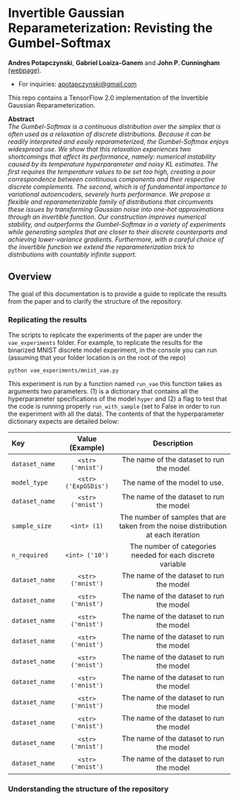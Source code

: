 # Invertible Gaussian Reparameterization: Revisting the Gumbel-Softmax
**Andres Potapczynski**, **Gabriel Loaiza-Ganem** and **John P. Cunningham** 
[(webpage)](http://stat.columbia.edu/~cunningham/). <br>

* For inquiries: apotapczynski@gmail.com 

This repo contains a TensorFlow 2.0 implementation of the Invertible Gaussian Reparameterization.

**Abstract**<br>
*The Gumbel-Softmax is a continuous distribution over the simplex that is often used as a relaxation
 of discrete distributions. Because it can be readily interpreted and easily reparameterized, the
 Gumbel-Softmax enjoys widespread use. We show that this relaxation experiences two shortcomings
 that affect its performance, namely: numerical instability caused by its temperature hyperparameter
 and noisy KL estimates. The first requires the temperature values to be set too high,
 creating a poor correspondence between continuous components and their respective discrete
 complements. The second, which is of fundamental importance to variational autoencoders, severely
 hurts performance. We propose a flexible and reparameterizable family of distributions that
 circumvents these issues by transforming Gaussian noise into one-hot approximations through an
 invertible function. Our construction improves numerical stability, and outperforms the
 Gumbel-Softmax in a variety of experiments while generating samples that are closer to their
 discrete counterparts and achieving lower-variance gradients. Furthermore, with a careful choice of the
 invertible function we extend the reparameterization trick to distributions with countably infinite
 support.*

## Overview

The goal of this documentation is to provide a guide to replicate the results from the paper and to clarify the structure
of the repository.

### Replicating the results

The scripts to replicate the experiments of the paper are under the `vae_experiments` folder. For example, to replicate the
results for the binarized MNIST discrete model experiment, in the console you can run (assuming that your folder location
is on the root of the repo)
```
python vae_experiments/mnist_vae.py
```
This experiment is run by a function named `run_vae` this function takes as arguments two parameters. (1) is a
dictionary that contains all the hyperparameter specifications of the model `hyper` and (2) a flag to test
that the code is running properly `run_with_sample` (set to False in order to run the experiment with all the data).
The contents of that the hyperparameter dictionary expects are detailed below:

| Key                               | Value (Example)                            | Description     |
| :-------------------------------- | :------------------------------: | :-----------------------: |
| `dataset_name` | `<str> ('mnist')`  | The name of the dataset to run the model |
| `model_type` | `<str> ('ExpGSDis')`  | The name of the model to use. |
| `dataset_name` | `<str> ('mnist')`  | The name of the dataset to run the model |
| `sample_size`  | `<int> (1)`  | The number of samples that are taken from the noise distribution at each iteration |
| `n_required` | `<int> ('10')`  | The number of categories needed for each discrete variable |
| `dataset_name` | `<str> ('mnist')`  | The name of the dataset to run the model |
| `dataset_name` | `<str> ('mnist')`  | The name of the dataset to run the model |
| `dataset_name` | `<str> ('mnist')`  | The name of the dataset to run the model |
| `dataset_name` | `<str> ('mnist')`  | The name of the dataset to run the model |
| `dataset_name` | `<str> ('mnist')`  | The name of the dataset to run the model |
| `dataset_name` | `<str> ('mnist')`  | The name of the dataset to run the model |
| `dataset_name` | `<str> ('mnist')`  | The name of the dataset to run the model |
| `dataset_name` | `<str> ('mnist')`  | The name of the dataset to run the model |
| `dataset_name` | `<str> ('mnist')`  | The name of the dataset to run the model |
| `dataset_name` | `<str> ('mnist')`  | The name of the dataset to run the model |

### Understanding the structure of the repository
